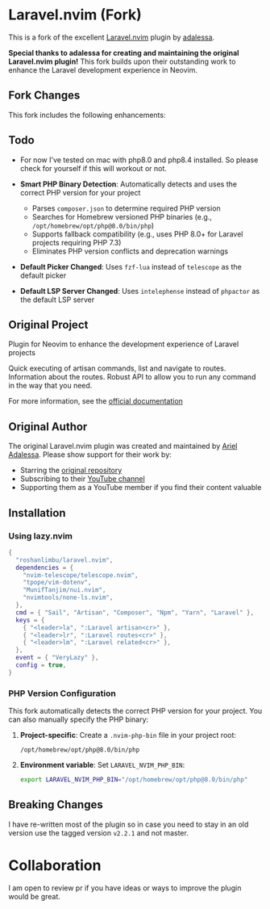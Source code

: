 # Laravel.nvim (Fork)

This is a fork of the excellent [Laravel.nvim](https://github.com/adalessa/laravel.nvim) plugin by [adalessa](https://github.com/adalessa). 

**Special thanks to adalessa for creating and maintaining the original Laravel.nvim plugin!** This fork builds upon their outstanding work to enhance the Laravel development experience in Neovim.

## Fork Changes

This fork includes the following enhancements:

## Todo 
  - For now I've tested on mac with php8.0 and php8.4 installed. So please check for yourself if this will workout or not.


- **Smart PHP Binary Detection**: Automatically detects and uses the correct PHP version for your project
  - Parses `composer.json` to determine required PHP version
  - Searches for Homebrew versioned PHP binaries (e.g., `/opt/homebrew/opt/php@8.0/bin/php`)
  - Supports fallback compatibility (e.g., uses PHP 8.0+ for Laravel projects requiring PHP 7.3)
  - Eliminates PHP version conflicts and deprecation warnings
- **Default Picker Changed**: Uses `fzf-lua` instead of `telescope` as the default picker
- **Default LSP Server Changed**: Uses `intelephense` instead of `phpactor` as the default LSP server

## Original Project

Plugin for Neovim to enhance the development experience of Laravel projects

Quick executing of artisan commands, list and navigate to routes. Information about the routes.
Robust API to allow you to run any command in the way that you need.

For more information, see the [official documentation](https://adalessa.github.io/laravel-nvim-docs/)

## Original Author

The original Laravel.nvim plugin was created and maintained by [Ariel Adalessa](https://github.com/adalessa). Please show support for their work by:
- Starring the [original repository](https://github.com/adalessa/laravel.nvim)
- Subscribing to their [YouTube channel](https://youtube.com/@Alpha_Dev)
- Supporting them as a YouTube member if you find their content valuable

## Installation

### Using lazy.nvim

```lua
{
  "roshanlimbu/laravel.nvim",
  dependencies = {
    "nvim-telescope/telescope.nvim",
    "tpope/vim-dotenv",
    "MunifTanjim/nui.nvim",
    "nvimtools/none-ls.nvim",
  },
  cmd = { "Sail", "Artisan", "Composer", "Npm", "Yarn", "Laravel" },
  keys = {
    { "<leader>la", ":Laravel artisan<cr>" },
    { "<leader>lr", ":Laravel routes<cr>" },
    { "<leader>lm", ":Laravel related<cr>" },
  },
  event = { "VeryLazy" },
  config = true,
}
```

### PHP Version Configuration

This fork automatically detects the correct PHP version for your project. You can also manually specify the PHP binary:

1. **Project-specific**: Create a `.nvim-php-bin` file in your project root:
   ```
   /opt/homebrew/opt/php@8.0/bin/php
   ```

2. **Environment variable**: Set `LARAVEL_NVIM_PHP_BIN`:
   ```bash
   export LARAVEL_NVIM_PHP_BIN="/opt/homebrew/opt/php@8.0/bin/php"
   ```

## Breaking Changes

I have re-written most of the plugin so in case you need to stay in an old version use the tagged version `v2.2.1` and not master.

# Collaboration
I am open to review pr if you have ideas or ways to improve the plugin would be great.

